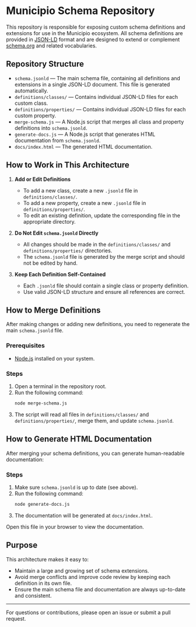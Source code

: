 # Municipio Schema Repository

This repository is responsible for exposing custom schema definitions and extensions for use in the Municipio ecosystem. All schema definitions are provided in [JSON-LD](https://json-ld.org/) format and are designed to extend or complement [schema.org](https://schema.org/) and related vocabularies.

## Repository Structure

- `schema.jsonld` — The main schema file, containing all definitions and extensions in a single JSON-LD document. This file is generated automatically.
- `definitions/classes/` — Contains individual JSON-LD files for each custom class.
- `definitions/properties/` — Contains individual JSON-LD files for each custom property.
- `merge-schema.js` — A Node.js script that merges all class and property definitions into `schema.jsonld`.
- `generate-docs.js` — A Node.js script that generates HTML documentation from `schema.jsonld`.
- `docs/index.html` — The generated HTML documentation.

## How to Work in This Architecture

1. **Add or Edit Definitions**
   - To add a new class, create a new `.jsonld` file in `definitions/classes/`.
   - To add a new property, create a new `.jsonld` file in `definitions/properties/`.
   - To edit an existing definition, update the corresponding file in the appropriate directory.

2. **Do Not Edit `schema.jsonld` Directly**
   - All changes should be made in the `definitions/classes/` and `definitions/properties/` directories.
   - The `schema.jsonld` file is generated by the merge script and should not be edited by hand.

3. **Keep Each Definition Self-Contained**
   - Each `.jsonld` file should contain a single class or property definition.
   - Use valid JSON-LD structure and ensure all references are correct.

## How to Merge Definitions

After making changes or adding new definitions, you need to regenerate the main `schema.jsonld` file.

### Prerequisites
- [Node.js](https://nodejs.org/) installed on your system.

### Steps
1. Open a terminal in the repository root.
2. Run the following command:
   ```sh
   node merge-schema.js
   ```
3. The script will read all files in `definitions/classes/` and `definitions/properties/`, merge them, and update `schema.jsonld`.

## How to Generate HTML Documentation

After merging your schema definitions, you can generate human-readable documentation:

### Steps
1. Make sure `schema.jsonld` is up to date (see above).
2. Run the following command:
   ```sh
   node generate-docs.js
   ```
3. The documentation will be generated at `docs/index.html`.

Open this file in your browser to view the documentation.

## Purpose

This architecture makes it easy to:
- Maintain a large and growing set of schema extensions.
- Avoid merge conflicts and improve code review by keeping each definition in its own file.
- Ensure the main schema file and documentation are always up-to-date and consistent.

---

For questions or contributions, please open an issue or submit a pull request.
